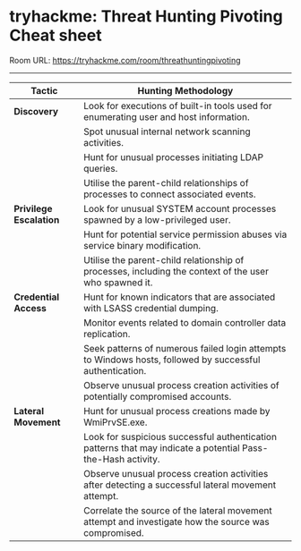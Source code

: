 # tryhackme: Threat Hunting Pivoting Cheat sheet

Room URL: https://tryhackme.com/room/threathuntingpivoting

---

| Tactic              | Hunting Methodology |
|---------------------|---------------------|
| **Discovery**       | Look for executions of built-in tools used for enumerating user and host information. |
|                     | Spot unusual internal network scanning activities. |
|                     | Hunt for unusual processes initiating LDAP queries. |
|                     | Utilise the parent-child relationships of processes to connect associated events. |
| **Privilege Escalation** | Look for unusual SYSTEM account processes spawned by a low-privileged user. |
|                     | Hunt for potential service permission abuses via service binary modification. |
|                     | Utilise the parent-child relationship of processes, including the context of the user who spawned it. |
| **Credential Access** | Hunt for known indicators that are associated with LSASS credential dumping. |
|                     | Monitor events related to domain controller data replication. |
|                     | Seek patterns of numerous failed login attempts to Windows hosts, followed by successful authentication. |
|                     | Observe unusual process creation activities of potentially compromised accounts. |
| **Lateral Movement** | Hunt for unusual process creations made by WmiPrvSE.exe. |
|                     | Look for suspicious successful authentication patterns that may indicate a potential Pass-the-Hash activity. |
|                     | Observe unusual process creation activities after detecting a successful lateral movement attempt. |
|                     | Correlate the source of the lateral movement attempt and investigate how the source was compromised. |
